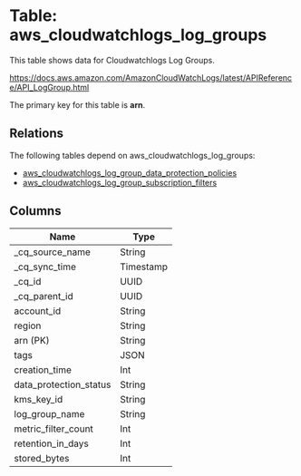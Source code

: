 # Table: aws_cloudwatchlogs_log_groups

This table shows data for Cloudwatchlogs Log Groups.

https://docs.aws.amazon.com/AmazonCloudWatchLogs/latest/APIReference/API_LogGroup.html

The primary key for this table is **arn**.

## Relations

The following tables depend on aws_cloudwatchlogs_log_groups:
  - [aws_cloudwatchlogs_log_group_data_protection_policies](aws_cloudwatchlogs_log_group_data_protection_policies)
  - [aws_cloudwatchlogs_log_group_subscription_filters](aws_cloudwatchlogs_log_group_subscription_filters)

## Columns

| Name          | Type          |
| ------------- | ------------- |
|_cq_source_name|String|
|_cq_sync_time|Timestamp|
|_cq_id|UUID|
|_cq_parent_id|UUID|
|account_id|String|
|region|String|
|arn (PK)|String|
|tags|JSON|
|creation_time|Int|
|data_protection_status|String|
|kms_key_id|String|
|log_group_name|String|
|metric_filter_count|Int|
|retention_in_days|Int|
|stored_bytes|Int|